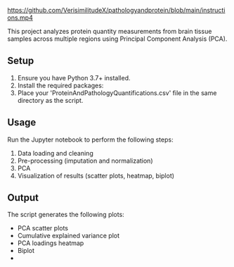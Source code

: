 https://github.com/VerisimilitudeX/pathologyandprotein/blob/main/instructions.mp4

This project analyzes protein quantity measurements from brain tissue samples across multiple regions using Principal Component Analysis (PCA).

## Setup

1. Ensure you have Python 3.7+ installed.
2. Install the required packages:
3. Place your 'ProteinAndPathologyQuantifications.csv' file in the same directory as the script.

## Usage

Run the Jupyter notebook to perform the following steps:

1. Data loading and cleaning
2. Pre-processing (imputation and normalization)
3. PCA
4. Visualization of results (scatter plots, heatmap, biplot)

## Output

The script generates the following plots:
- PCA scatter plots
- Cumulative explained variance plot
- PCA loadings heatmap
- Biplot
- 
